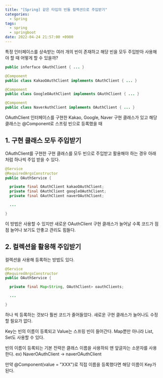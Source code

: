 ```yaml
---
title: "[Spring] 같은 타입의 빈들 컬렉션으로 주입받기"
categories:
  - Spring
tags:
  - spring
  - springboot
date: 2022-04-24 21:57:00 +0900
---
```


특정 인터페이스를 상속받는 여러 개의 빈이 존재하고 해당 빈을 모두 주입받아 사용해야 할 때 어떻게 할 수 있을까?

```java
public inferface OAuthClient { ... }

@Component
public class KakaoOAuthClient implements OAuthClient { ... }

@Component
public class GoogleOAuthClient implements OAuthClient { ... }

@Component
public class NaverAuthClient implements OAuthClient { ... }
```

OAuthClient 인터페이스를 구현한 Kakao, Google, Naver 구현 클래스가 있고 해당 클래스는 @Component로 스프링 빈으로 등록했을 때

## 1. 구현 클래스 모두 주입받기

OAuthClient를 구현한 구현 클래스를 모두 빈으로 주입받고 활용해야 하는 경우 아래처럼 하나씩 주입 받을 수 있다.

```java
@Service
@RequiredArgsConstructor
public OAuthService {

  private final OAuthClient kakaoOAuthClient;
  private final OAuthClient googleOAuthClient;
  private final OAuthClient naverOAuthClient;

  ...

}
```

이 방법은 사용할 수 있지만 새로운 OAuthClient 구현 클래스가 늘어날 수록 코드가 점점 늘어나 보기도 안좋고 관리도 힘들다.

## 2. 컬렉션을 활용해 주입받기

컬렉션을 사용해 등록하는 방법도 있다.

```java
@Service
@RequiredArgsConstructor
public OAuthService {

  private final Map<String, OAuthClient> oauthClients;

  ...

}
```

하나 씩 등록하는 것보다 훨씬 코드가 줄어들었다. 새로운 구현 클래스가 늘어나도 수정할 필요가 없다.

Key는 빈의 이름이 등록되고 Value는 스프링 빈이 들어간다. Map뿐만 아니라 List, Set도 사용할 수 있다.

빈의 이름이 등록되는 기본 전략은 클래스 이름을 사용하되 맨 앞글자는 소문자를 사용한다. ex) NaverOAuthClient → naverOAuthClient

만약 @Component(value = "XXX")로 직접 이름을 등록했다면 해당 이름이 Key가 된다.